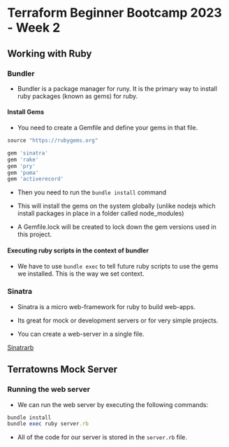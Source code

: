 # Terraform Beginner Bootcamp 2023 - Week 2 #

## Working with Ruby ##

### Bundler ###

- Bundler is a package manager for runy.
It is the primary way to install ruby packages (known as gems) for ruby.

#### Install Gems ####

- You need to create a Gemfile and define your gems in that file.

```rb
source "https://rubygems.org"

gem 'sinatra'
gem 'rake'
gem 'pry'
gem 'puma'
gem 'activerecord'
```

- Then you need to run the `bundle install` command

- This will install the gems on the system globally (unlike nodejs which install packages in place in a folder called node_modules)
 
- A Gemfile.lock will be created to lock down the gem versions used in this project.

#### Executing ruby scripts in the context of bundler ####

- We have to use `bundle exec` to tell future ruby scripts to use the gems we installed. This is the way we set context.

### Sinatra

- Sinatra is a micro web-framework for ruby to build web-apps.

- Its great for mock or development servers or for very simple projects.
 
- You can create a web-server in a single file.

[Sinatrarb](https://sinatrarb.com/)

## Terratowns Mock Server ##

### Running the web server ###

- We can run the web server by executing the following commands:

```rb
bundle install
bundle exec ruby server.rb
```

- All of the code for our server is stored in the `server.rb` file.